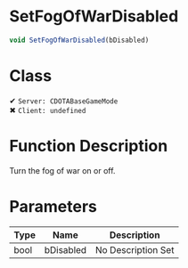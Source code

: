 # SetFogOfWarDisabled
```js	
void SetFogOfWarDisabled(bDisabled)
```
# Class
✔ `Server: CDOTABaseGameMode`  
✖ `Client: undefined`  

# Function Description
Turn the fog of war on or off.
# Parameters
Type|Name|Description
--|--|--
bool|bDisabled|No Description Set

